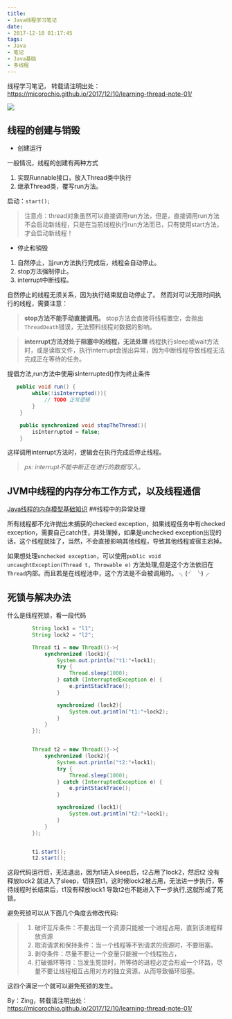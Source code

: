 ```yaml
---
title:
- Java线程学习笔记
date:
- 2017-12-10 01:17:45
tags:
- Java
- 笔记
- Java基础
- 多线程
---
```

线程学习笔记，
转载请注明出处：https://micorochio.github.io/2017/12/10/learning-thread-note-01/

![](http://upload-images.jianshu.io/upload_images/1112615-a8dafc7ea73afce7.png?imageMogr2/auto-orient/strip%7CimageView2/2/w/1240)

<!-- more -->
## 线程的创建与销毁
+ 创建运行

一般情况，线程的创建有两种方式

1. 实现Runnable接口，放入Thread类中执行
2. 继承Thread类，覆写run方法。

启动：`start();`

> 注意点：thread对象虽然可以直接调用run方法，但是，直接调用run方法不会启动新线程，只是在当前线程执行run方法而已，只有使用start方法，才会启动新线程！

+ 停止和销毁

1. 自然停止，当run方法执行完成后，线程会自动停止。
2. stop方法强制停止。
3. interrupt中断线程。

自然停止的线程无须关系，因为执行结束就自动停止了。
然而对可以无限时间执行的线程，需要注意：
> **stop方法不能手动直接调用。** 
> stop方法会直接将线程置空，会抛出`ThreadDeath`错误，无法预料线程对数据的影响。

> **interrupt方法对处于阻塞中的线程，无法处理**
> 线程执行sleep或wait方法时，或是读取文件，执行interrupt会抛出异常，因为中断线程导致线程无法完成正在等待的任务。

提倡方法,run方法中使用isInterrupted()作为终止条件
```java
   public void run() {
        while(!isInterrupted()){
            // TODO 正常逻辑
        }
    }

    public synchronized void stopTheThread(){
        isInterrupted = false;
    }
```
这样调用interrupt方法时，逻辑会在执行完成后停止线程。

> *ps: interrupt不能中断正在进行的数据写入。*

## JVM中线程的内存分布工作方式，以及线程通信

[Java线程的内存模型基础知识](http://www.jianshu.com/p/4e0bfcb1711e)
##线程中的异常处理

所有线程都不允许抛出未捕获的checked exception，如果线程任务中有checked exception，需要自己catch住，并处理掉，如果是unchecked exception出现的话，这个线程就挂了，当然，不会直接影响其他线程，导致其他线程或宿主宕掉。

如果想处理`unchecked exception`，可以使用`public void uncaughtException(Thread t, Throwable e)` 方法处理,但是这个方法依旧在`Thread`内部。而且若是在线程池中，这个方法是不会被调用的。
╮(╯ ╰)╭

## 死锁与解决办法
什么是线程死锁，看一段代码

```java
        String lock1 = "l1";
        String lock2 = "l2";

        Thread t1 = new Thread(()->{
            synchronized (lock1){
                System.out.println("t1:"+lock1);
                try {
                    Thread.sleep(1000);
                } catch (InterruptedException e) {
                    e.printStackTrace();
                }

                synchronized (lock2){
                    System.out.println("t1:"+lock2);
                }
            }
        });


        Thread t2 = new Thread(()->{
            synchronized (lock2){
                System.out.println("t2:"+lock1);
                try {
                    Thread.sleep(1000);
                } catch (InterruptedException e) {
                    e.printStackTrace();
                }

                synchronized (lock1){
                    System.out.println("t2:"+lock1);
                }
            }
        });


        t1.start();
        t2.start();
```
这段代码运行后，无法退出，因为t1进入sleep后，t2占用了lock2，然后t2 没有释放lock2 就进入了sleep，切换回t1，这时候lock2被占用，无法进一步执行，等待线程时长结束后，t1没有释放lock1 导致t2也不能进入下一步执行,这就形成了死锁。

避免死锁可以从下面几个角度去修改代码:
> 1. 破坏互斥条件：不要出现一个资源只能被一个进程占用，直到该进程释放资源 
> 2. 取消请求和保持条件：当一个线程等不到请求的资源时，不要阻塞。 
> 3. 剥夺条件：尽量不要让一个变量只能被一个线程独占，
> 4. 打破循环等待：当发生死锁时，所等待的进程必定会形成一个环路，尽量不要让线程相互占用对方的独立资源，从而导致循环阻塞。

这四个满足一个就可以避免死锁的发生。

By：Zing，转载请注明出处：https://micorochio.github.io/2017/12/10/learning-thread-note-01/